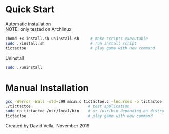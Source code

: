 # Quick Start
Automatic installation  
NOTE: only tested on Archlinux
```bash
chomd +x install.sh uninstall.sh     # make scripts executable 
sudo ./install.sh                    # run install script
tictactoe                            # play game with new command
```
Uninstall
```bash
sudo ./uninstall
```

# Manual Installation
```bash
gcc -Werror -Wall -std=c99 main.c tictactoe.c -lncurses -o tictactoe
./tictactoe                         # test application
sudo cp tictactoe /usr/local/bin    # or /usr/bin depending on distro
tictactoe                           # play game with new command
```

Created by David Vella, November 2019
